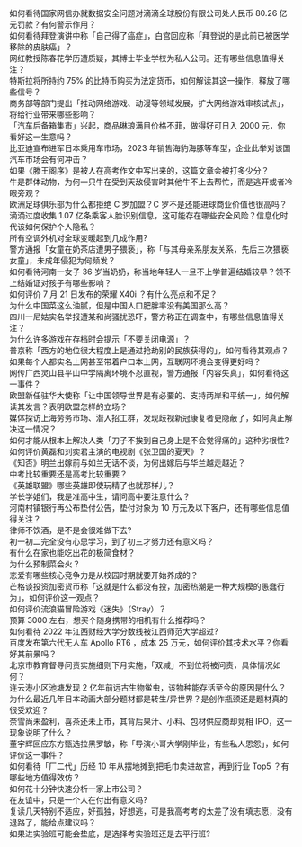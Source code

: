 如何看待国家网信办就数据安全问题对滴滴全球股份有限公司处人民币 80.26 亿元罚款？有何警示作用？  
如何看待拜登演讲中称「自己得了癌症」，白宫回应称「拜登说的是此前已被医学移除的皮肤癌」？  
网红教授陈春花学历遭质疑，其博士毕业学校为私人公司。还有哪些信息值得关注？  
特斯拉将所持约 75% 的比特币购买为法定货币，如何解读其这一操作，释放了哪些信号？  
商务部等部门提出「推动网络游戏、动漫等领域发展，扩大网络游戏审核试点」，将给行业带来哪些影响？  
「汽车后备箱集市」兴起，商品琳琅满目价格不菲，做得好可日入 2000 元，你看好这一生意吗？  
比亚迪宣布进军日本乘用车市场，2023 年销售海豹海豚等车型，企业此举对该国汽车市场会有何冲击？  
如果《滕王阁序》是被人在高考作文中写出来的，这篇文章会被打多少分？  
牛是群体动物，为何一只牛在受到天敌侵害时其他牛不上去帮忙，而是逃开或者冷眼旁观？  
欧洲足球俱乐部为什么都拒绝 C 罗加盟？C 罗不是还能进球商业价值也很高吗？  
滴滴过度收集 1.07 亿条乘客人脸识别信息，这可能存在哪些安全风险？信息化时代该如何保护个人隐私？  
所有空调外机对全球变暖起到几成作用?  
警方通报「女童在奶茶店遭男子猥亵」，称「与其母亲系朋友关系，先后三次猥亵女童」，未成年侵犯为何频发？  
如何看待河南一女子 36 岁当奶奶，称当地年轻人一旦不上学普遍结婚较早？领不上结婚证对孩子有哪些影响？  
如何评价 7 月 21 日发布的荣耀 X40i ？有什么亮点和不足？  
为什么中国菜这么油腻，但是中国人口肥胖率没有美国那么高？  
四川一尼姑实名举报遭某和尚骚扰恐吓，警方称正在调查中，有哪些信息值得关注？  
为什么许多游戏在存档时会提示「不要关闭电源」？  
普京称「西方的地位很大程度上是通过抢劫别的民族获得的」，如何看待其观点？  
如果每个人都实名上网甚至带着户口本上网，互联网环境会变得更好吗？  
网传广西灵山县平山中学隔离环境不忍直视，警方通报「内容失真」，如何看待这一事件？  
欧盟新任驻华大使称「让中国领导世界是有必要的、支持两岸和平统一」，如何解读其发言？表明欧盟怎样的立场？  
媒体探访上海劳务市场、潜入招工群，发现歧视新冠康复者更隐蔽了，如何真正解决这一情况？  
如何才能从根本上解决人类「刀子不挨到自己身上是不会觉得痛的」这种劣根性?  
如何评价黄磊和刘奕君主演的电视剧《张卫国的夏天》？  
《知否》明兰出嫁前与如兰无话不谈，为何出嫁后与华兰越走越近？  
中考比较重要还是高考比较重要？  
《英雄联盟》哪些英雄即使玩精了也就那样儿？  
学长学姐们，我是准高中生，请问高中要注意什么？  
河南村镇银行再公布垫付公告，垫付对象为 10 万元及以下客户，还有哪些信息值得关注？  
律师不饮酒，是不是会很难做下去?  
初一初二完全没有心思学习，到了初三才努力还有意义吗？  
有什么在家也能吃出花的极简食材？  
为什么预制菜会火？  
恋爱有哪些核心竞争力是从校园时期就要开始养成的？  
芒格谈投资加密货币称「这就是什么都没有投，加密热潮是一种大规模的愚蠢行为」，如何评价这一观点？  
如何评价流浪猫冒险游戏《迷失》（Stray）？  
预算 3000 左右，想买个随身携带的相机有什么推荐吗？  
如何看待 2022 年江西财经大学分数线被江西师范大学超过?  
百度发布第六代无人车 Apollo RT6 ，成本 25 万元，如何评价其技术水平？你看好其前景吗？  
北京市教育督导问责实施细则下月实施，「双减」不到位将被问责，具体情况如何？  
连云港小区池塘发现 2 亿年前远古生物鲎虫，该物种能存活至今的原因是什么？  
为什么最近几年日本动画大部分题材都是转生/异世界？是创作瓶颈还是题材真的很受欢迎？  
奈雪尚未盈利，喜茶还未上市，其背后果汁、小料、包材供应商却竞相 IPO，这一现象说明了什么？  
董宇辉回应东方甄选拉黑罗敏，称「导演小哥大学刚毕业，有些私人恩怨」，如何评价这一事件？  
如何看待「厂二代」历经 10 年从摆地摊到把毛巾卖进故宫，再到行业 Top5 ？有哪些地方值得效仿？  
如何花十分钟快速分析一家上市公司？  
在友谊中，只是一个人在付出有意义吗?  
复读几天特别不适应，好孤独，好想逃，可是我高考考的太差了没有填志愿，没有退路了，能给点建议吗？  
如果进实验班可能会垫底，是选择考实验班还是去平行班?  
